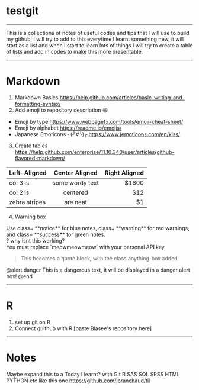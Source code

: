 # testgit
---

This is a collections of notes of useful codes and tips that I will use to build my github, I will try to add to this everytime I learnt something new, it will start as a list and when I start to learn lots of things I will try to create a table of lists and add in codes to make this more presentable. 

---
# Markdown
1. Markdown Basics https://help.github.com/articles/basic-writing-and-formatting-syntax/ 
2. Add emoji to repository description :smiley: 
- Emoji by type https://www.webpagefx.com/tools/emoji-cheat-sheet/
- Emoji by alphabet https://readme.io/emojis/
- Japanese Emoticons ╮(╯∀╰)╭ https://www.jemoticons.com/en/kiss/
3. Create tables
https://help.github.com/enterprise/11.10.340/user/articles/github-flavored-markdown/

| Left-Aligned  | Center Aligned  | Right Aligned |
| :------------ |:---------------:| -----:|
| col 3 is      | some wordy text | $1600 |
| col 2 is      | centered        |   $12 |
| zebra stripes | are neat        |    $1 |

4. Warning box

<aside class="notice">
Use class= **notice** for blue notes, class= **warning** for red warnings, and class= **success** for green notes.
</aside>
? why isnt this working?

<aside class="notice">
You must replace `meowmeowmeow` with your personal API key.
</aside>

<blockquote class='anything-box'>
<p>This becomes a quote block, with the class anything-box added.</p>
</blockquote>

@alert danger
This is a dangerous text, it will be displayed in a danger alert box!
@end

---
# R
1. set up git on R 
2. Connect guithub with R [paste Blasee's repository here]
---

# Notes
Maybe expand this to a Today I learnt? with Git R SAS SQL SPSS HTML PYTHON etc
like this one https://github.com/jbranchaud/til
